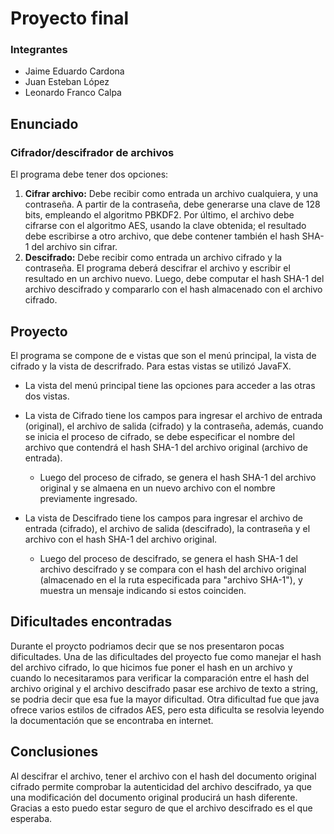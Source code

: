 # Proyecto final

### Integrantes
* Jaime Eduardo Cardona
* Juan Esteban López
* Leonardo Franco Calpa

## Enunciado
### Cifrador/descifrador de archivos
El programa debe tener dos opciones: 
1. **Cifrar archivo:** Debe recibir como entrada un archivo cualquiera, y una contraseña. A partir de la contraseña, debe generarse una clave de 128 bits, empleando el algoritmo PBKDF2. Por último, el archivo debe cifrarse con el algoritmo AES, usando la clave obtenida; el resultado debe escribirse a otro archivo, que debe contener también el hash SHA-1 del archivo sin cifrar. 
2. **Descifrado:** Debe recibir como entrada un archivo cifrado y la contraseña. El programa deberá descifrar el archivo y escribir el resultado en un archivo nuevo. Luego, debe computar el hash SHA-1 del archivo descifrado y compararlo con el hash almacenado con el archivo cifrado.

## Proyecto
El programa se compone de e vistas que son el menú principal, la vista de cifrado y la vista de descrifrado. Para estas vistas se utilizó JavaFX.
* La vista del menú principal tiene las opciones para acceder a las otras dos vistas.

* La vista de Cifrado tiene los campos para ingresar el archivo de entrada (original), el archivo de salida (cifrado) y la contraseña, además, cuando se inicia el proceso de cifrado, se debe especificar el nombre del archivo que contendrá el hash SHA-1 del archivo original (archivo de entrada).
    * Luego del proceso de cifrado, se genera el hash SHA-1 del archivo original y se almaena en un nuevo archivo con el nombre previamente ingresado.

* La vista de Descifrado tiene los campos para ingresar el archivo de entrada (cifrado), el archivo de salida (descifrado), la contraseña y el archivo con el hash SHA-1 del archivo original.
    * Luego del proceso de descifrado, se genera el hash SHA-1 del archivo descifrado y se compara con el hash del archivo original (almacenado en el la ruta especificada para \"archivo SHA-1\"), y muestra un mensaje indicando si estos coinciden.



## Dificultades encontradas
Durante el proycto podriamos decir que se nos presentaron pocas dificultades. Una de las dificultades del proyecto fue como manejar el hash del archivo cifrado, lo que hicimos fue poner el hash en un archivo y cuando lo necesitaramos para verificar la comparación entre el hash del archivo original y el archivo descifrado pasar ese archivo de texto a string, se podria decir que esa fue la mayor dificultad. Otra dificultad fue que java ofrece varios estilos de cifrados AES, pero esta dificulta se resolvia leyendo la documentación que se encontraba en internet.


## Conclusiones
Al descifrar el archivo, tener el archivo con el hash del documento original cifrado permite comprobar la autenticidad del archivo descifrado, ya que una modificación del documento original producirá un hash diferente. 
Gracias a esto puedo estar seguro de que el archivo descifrado es el que esperaba.
